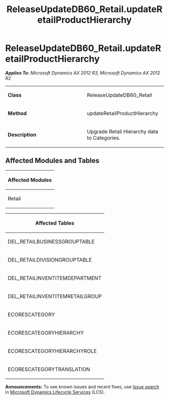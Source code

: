 ﻿---
title: ReleaseUpdateDB60_Retail.updateRetailProductHierarchy
TOCTitle: ReleaseUpdateDB60_Retail.updateRetailProductHierarchy
ms:assetid: da496b6a-bab9-bac9-5020-3f8bc6a49a28
ms:mtpsurl: https://msdn.microsoft.com/en-us/library/JJ737164(v=AX.60)
ms:contentKeyID: 49711607
ms.date: 05/18/2015
mtps_version: v=AX.60
---

# ReleaseUpdateDB60\_Retail.updateRetailProductHierarchy 


_**Applies To:** Microsoft Dynamics AX 2012 R3, Microsoft Dynamics AX 2012 R2_

<table>
<colgroup>
<col style="width: 50%" />
<col style="width: 50%" />
</colgroup>
<tbody>
<tr class="odd">
<td><p><strong>Class</strong></p></td>
<td><p>ReleaseUpdateDB60_Retail</p></td>
</tr>
<tr class="even">
<td><p><strong>Method</strong></p></td>
<td><p>updateRetailProductHierarchy</p></td>
</tr>
<tr class="odd">
<td><p><strong>Description</strong></p></td>
<td><p>Upgrade Retail Hierarchy data to Categories.</p></td>
</tr>
</tbody>
</table>


## Affected Modules and Tables

<table>
<colgroup>
<col style="width: 100%" />
</colgroup>
<thead>
<tr class="header">
<th><p>Affected Modules</p></th>
</tr>
</thead>
<tbody>
<tr class="odd">
<td><p>Retail</p></td>
</tr>
</tbody>
</table>


<table>
<colgroup>
<col style="width: 100%" />
</colgroup>
<thead>
<tr class="header">
<th><p>Affected Tables</p></th>
</tr>
</thead>
<tbody>
<tr class="odd">
<td><p>DEL_RETAILBUSINESSGROUPTABLE</p></td>
</tr>
<tr class="even">
<td><p>DEL_RETAILDIVISIONGROUPTABLE</p></td>
</tr>
<tr class="odd">
<td><p>DEL_RETAILINVENTITEMDEPARTMENT</p></td>
</tr>
<tr class="even">
<td><p>DEL_RETAILINVENTITEMRETAILGROUP</p></td>
</tr>
<tr class="odd">
<td><p>ECORESCATEGORY</p></td>
</tr>
<tr class="even">
<td><p>ECORESCATEGORYHIERARCHY</p></td>
</tr>
<tr class="odd">
<td><p>ECORESCATEGORYHIERARCHYROLE</p></td>
</tr>
<tr class="even">
<td><p>ECORESCATEGORYTRANSLATION</p></td>
</tr>
</tbody>
</table>

  
**Announcements:** To see known issues and recent fixes, use [Issue search](http://go.microsoft.com/fwlink/?linkid=389258) in [Microsoft Dynamics Lifecycle Services](http://go.microsoft.com/fwlink/?linkid=306505) (LCS).

